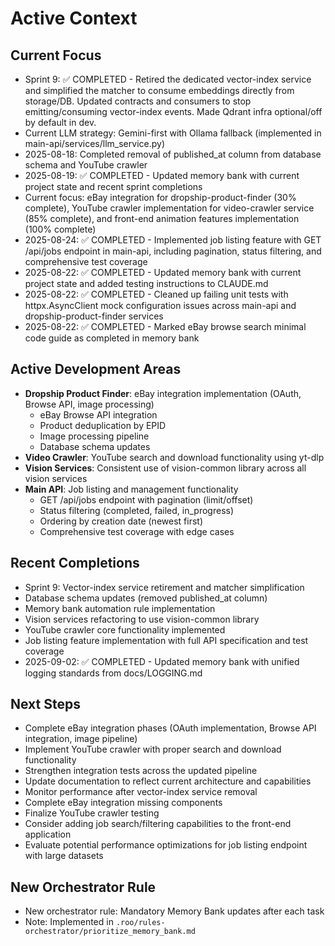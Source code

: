 # Active Context

## Current Focus
- Sprint 9: ✅ COMPLETED - Retired the dedicated vector-index service and simplified the matcher to consume embeddings directly from storage/DB. Updated contracts and consumers to stop emitting/consuming vector-index events. Made Qdrant infra optional/off by default in dev.
- Current LLM strategy: Gemini-first with Ollama fallback (implemented in main-api/services/llm_service.py)
- 2025-08-18: Completed removal of published_at column from database schema and YouTube crawler
- 2025-08-19: ✅ COMPLETED - Updated memory bank with current project state and recent sprint completions
- Current focus: eBay integration for dropship-product-finder (30% complete), YouTube crawler implementation for video-crawler service (85% complete), and front-end animation features implementation (100% complete)
- 2025-08-24: ✅ COMPLETED - Implemented job listing feature with GET /api/jobs endpoint in main-api, including pagination, status filtering, and comprehensive test coverage
- 2025-08-22: ✅ COMPLETED - Updated memory bank with current project state and added testing instructions to CLAUDE.md
- 2025-08-22: ✅ COMPLETED - Cleaned up failing unit tests with httpx.AsyncClient mock configuration issues across main-api and dropship-product-finder services
- 2025-08-22: ✅ COMPLETED - Marked eBay browse search minimal code guide as completed in memory bank

## Active Development Areas
- **Dropship Product Finder**: eBay integration implementation (OAuth, Browse API, image processing)
  * eBay Browse API integration
  * Product deduplication by EPID
  * Image processing pipeline
  * Database schema updates
- **Video Crawler**: YouTube search and download functionality using yt-dlp
- **Vision Services**: Consistent use of vision-common library across all vision services
- **Main API**: Job listing and management functionality
  * GET /api/jobs endpoint with pagination (limit/offset)
  * Status filtering (completed, failed, in_progress)
  * Ordering by creation date (newest first)
  * Comprehensive test coverage with edge cases

## Recent Completions
- Sprint 9: Vector-index service retirement and matcher simplification
- Database schema updates (removed published_at column)
- Memory bank automation rule implementation
- Vision services refactoring to use vision-common library
- YouTube crawler core functionality implemented
- Job listing feature implementation with full API specification and test coverage
- 2025-09-02: ✅ COMPLETED - Updated memory bank with unified logging standards from docs/LOGGING.md

## Next Steps
- Complete eBay integration phases (OAuth implementation, Browse API integration, image pipeline)
- Implement YouTube crawler with proper search and download functionality
- Strengthen integration tests across the updated pipeline
- Update documentation to reflect current architecture and capabilities
- Monitor performance after vector-index service removal
- Complete eBay integration missing components
- Finalize YouTube crawler testing
- Consider adding job search/filtering capabilities to the front-end application
- Evaluate potential performance optimizations for job listing endpoint with large datasets

## New Orchestrator Rule
- New orchestrator rule: Mandatory Memory Bank updates after each task
- Note: Implemented in `.roo/rules-orchestrator/prioritize_memory_bank.md`